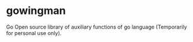 # gowingman
Go Open source library of auxiliary functions of go language (Temporarily for personal use only).
